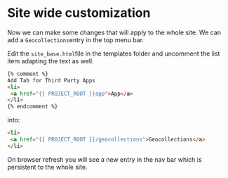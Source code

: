 # Site wide customization

Now we can make some changes that will apply to the whole site.
We can add a `Geocollections`entry in the top menu bar.

Edit the `site_base.html`file in the templates folder and uncomment the list item adapting the text as well.

```html
{% comment %}
Add Tab for Third Party Apps
<li>
 <a href="{{ PROJECT_ROOT }}app">App</a>
</li>
{% endcomment %}
```

into:

```html
<li>
 <a href="{{ PROJECT_ROOT }}/geocollections">Geocollections</a>
</li>
```

On browser refresh you will see a new entry in the nav bar which is persistent to the whole site.
